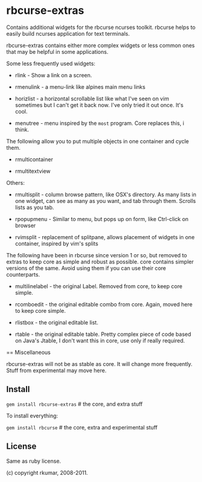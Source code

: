 # rbcurse-extras

Contains additional widgets for the rbcurse ncurses toolkit. rbcurse helps to easily build
ncurses application for text terminals.

rbcurse-extras contains either more complex widgets or less common ones that may be helpful in some applications.

Some less frequently used widgets:

* rlink       - Show a link on a screen.

* rmenulink   - a menu-link like alpines main menu links

* horizlist - a horizontal scrollable list like what I've seen on vim sometimes but I can't get
              it back now. I've only tried it out once. It's cool.

* menutree  - menu inspired by the `most` program. Core replaces this, i think.

The following allow you to put multiple objects in one container and cycle them.

* rmulticontainer

* rmultitextview

Others:

* rmultisplit - column browse pattern, like OSX's directory. As many lists in one widget, can see
                as many as you want, and tab through them. Scrolls lists as you tab.

* rpopupmenu - Similar to menu, but pops up on form, like Ctrl-click on browser

* rvimsplit  - replacement of splitpane, allows placement of widgets in one container, inspired
               by vim's splits

The following have been in rbcurse since version 1 or so, but removed to extras to keep core
as simple and robust as possible. core contains simpler versions of the same. Avoid using them if 
you can use their core counterparts.

* multilinelabel - the original Label. Removed from core, to keep core simple.

* rcomboedit  - the original editable combo from core. Again, moved here to keep core simple.

* rlistbox    - the original editable list. 

* rtable    - the original editable table.  Pretty complex piece of code based on Java's Jtable,
              I don't want this in core, use only if really required.


==  Miscellaneous

rbcurse-extras will not be as stable as core. It will change more frequently. Stuff from experimental
may move here. 

## Install

   `gem install rbcurse-extras`        # the core, and extra stuff

   To install everything:

   `gem install rbcurse`             # the core, extra and experimental stuff

## License

  Same as ruby license.

  (c) copyright rkumar, 2008-2011.
